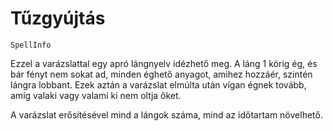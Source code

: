# Tűzgyújtás

`SpellInfo`

Ezzel a varázslattal egy apró lángnyelv idézhető meg. A láng 1 körig ég, és bár fényt nem sokat ad, minden éghető anyagot, amihez hozzáér, szintén lángra lobbant. Ezek aztán a varázslat elmúlta után vígan égnek tovább, amíg valaki vagy valami ki nem oltja őket.

A varázslat erősítésével mind a lángok száma, mind az időtartam növelhető.

